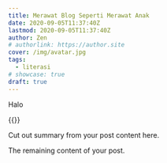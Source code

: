 ```yaml
---
title: Merawat Blog Seperti Merawat Anak
date: 2020-09-05T11:37:40Z
lastmod: 2020-09-05T11:37:40Z
author: Zen
# authorlink: https://author.site
cover: /img/avatar.jpg
tags:
  - literasi
# showcase: true
draft: true
---
```


Halo

<!--more-->

{{<youtube xtcvM3s1I1s>}}

Cut out summary from your post content here.

The remaining content of your post.
